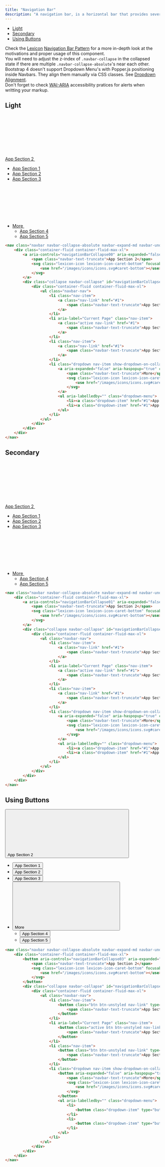 ```yaml
---
title: "Navigation Bar"
description: "A navigation bar, is a horizontal bar that provides several access points to different parts of a system."
---
```


<div class="nav-toc-absolute">
<div class="nav-toc">

- [Light](#light)
- [Secondary](#secondary)
- [Using Buttons](#using-buttons)

</div>
</div>

<div class="alert alert-info">Check the <a href="https://liferay.design/lexicon">Lexicon</a> <a href="https://liferay.design/lexicon/core-components/navigation/horizontal-nav/">Navigation Bar Pattern</a> for a more in-depth look at the motivations and proper usage of this component.</div>

<div class="alert alert-warning">
    You will need to adjust the z-index of <code class="gatsby-code-text">.navbar-collapse</code> in the collapsed state if there are multiple <code class="gatsby-code-text">.navbar-collapse-absolute</code>'s near each other.
</div>

<div class="alert alert-warning">
    Bootstrap 4 doesn't support Dropdown Menu's with Popper.js positioning inside Navbars. They align them manually via CSS classes. See <a href="http://localhost:8000/docs/components/dropdown.html#alignment">Dropdown Alignment</a>.
</div>

<div class="clay-site-alert alert alert-warning">
	Don't forget to check <a href="https://www.w3.org/TR/wai-aria-practices/#aria_lh_navigation">WAI-ARIA</a> accessibility pratices for alerts when writting your markup.
</div>

## Light

<div class="sheet-example">
    <nav class="navbar navbar-collapse-absolute navbar-expand-md navbar-underline navigation-bar navigation-bar-light">
        <div class="container-fluid container-fluid-max-xl">
            <a aria-controls="navigationBarCollapse00" aria-expanded="false" aria-label="Toggle Navigation" class="collapsed navbar-toggler navbar-toggler-link" data-toggle="collapse" href="#navigationBarCollapse00" role="button">
                <span class="navbar-text-truncate">App Section 2</span>
                <svg class="lexicon-icon lexicon-icon-caret-bottom" focusable="false" role="presentation">
                    <use href="/images/icons/icons.svg#caret-bottom"></use>
                </svg>
            </a>
            <div class="collapse navbar-collapse" id="navigationBarCollapse00" style="z-index: 505;">
                <div class="container-fluid container-fluid-max-xl">
                    <ul class="navbar-nav">
                        <li class="nav-item">
                            <a class="nav-link" href="#1">
                                <span class="navbar-text-truncate">App Section 1</span>
                            </a>
                        </li>
                        <li aria-label="Current Page" class="nav-item">
                            <a class="active nav-link" href="#1">
                                <span class="navbar-text-truncate">App Section 2</span>
                            </a>
                        </li>
                        <li class="nav-item">
                            <a class="nav-link" href="#1">
                                <span class="navbar-text-truncate">App Section 3</span>
                            </a>
                        </li>
                        <li class="dropdown nav-item show-dropdown-on-collapse">
                            <a aria-expanded="false" aria-haspopup="true" class="dropdown-toggle nav-link" data-toggle="dropdown" href="#1" role="button">
                                <span class="navbar-text-truncate">More</span>
                                <svg class="lexicon-icon lexicon-icon-caret-bottom" focusable="false" role="presentation">
                                    <use href="/images/icons/icons.svg#caret-bottom"></use>
                                </svg>
                            </a>
                            <ul aria-labelledby="" class="dropdown-menu">
                                <li><a class="dropdown-item" href="#1">App Section 4</a></li>
                                <li><a class="dropdown-item" href="#1">App Section 5</a></li>
                            </ul>
                        </li>
                    </ul>
                </div>
            </div>
        </div>
    </nav>
</div>

```html
<nav class="navbar navbar-collapse-absolute navbar-expand-md navbar-underline navigation-bar navigation-bar-light">
    <div class="container-fluid container-fluid-max-xl">
        <a aria-controls="navigationBarCollapse00" aria-expanded="false" aria-label="Toggle Navigation" class="collapsed navbar-toggler navbar-toggler-link" data-toggle="collapse" href="#navigationBarCollapse00" role="button">
            <span class="navbar-text-truncate">App Section 2</span>
            <svg class="lexicon-icon lexicon-icon-caret-bottom" focusable="false" role="presentation">
                <use href="/images/icons/icons.svg#caret-bottom"></use>
            </svg>
        </a>
        <div class="collapse navbar-collapse" id="navigationBarCollapse00" style="z-index: 505;">
            <div class="container-fluid container-fluid-max-xl">
                <ul class="navbar-nav">
                    <li class="nav-item">
                        <a class="nav-link" href="#1">
                            <span class="navbar-text-truncate">App Section 1</span>
                        </a>
                    </li>
                    <li aria-label="Current Page" class="nav-item">
                        <a class="active nav-link" href="#1">
                            <span class="navbar-text-truncate">App Section 2</span>
                        </a>
                    </li>
                    <li class="nav-item">
                        <a class="nav-link" href="#1">
                            <span class="navbar-text-truncate">App Section 3</span>
                        </a>
                    </li>
                    <li class="dropdown nav-item show-dropdown-on-collapse">
                        <a aria-expanded="false" aria-haspopup="true" class="dropdown-toggle nav-link" data-toggle="dropdown" href="#1" role="button">
                            <span class="navbar-text-truncate">More</span>
                            <svg class="lexicon-icon lexicon-icon-caret-bottom" focusable="false" role="presentation">
                                <use href="/images/icons/icons.svg#caret-bottom"></use>
                            </svg>
                        </a>
                        <ul aria-labelledby="" class="dropdown-menu">
                            <li><a class="dropdown-item" href="#1">App Section 4</a></li>
                            <li><a class="dropdown-item" href="#1">App Section 5</a></li>
                        </ul>
                    </li>
                </ul>
            </div>
        </div>
    </div>
</nav>
```

## Secondary

<div class="sheet-example">
    <nav class="navbar navbar-collapse-absolute navbar-expand-md navbar-underline navigation-bar navigation-bar-secondary">
        <div class="container-fluid container-fluid-max-xl">
            <a aria-controls="navigationBarCollapse01" aria-expanded="false" aria-label="Toggle Navigation" class="collapsed navbar-toggler navbar-toggler-link" data-toggle="collapse" href="#navigationBarCollapse01" role="button">
                <span class="navbar-text-truncate">App Section 2</span>
                <svg class="lexicon-icon lexicon-icon-caret-bottom" focusable="false" role="presentation">
                    <use href="/images/icons/icons.svg#caret-bottom"></use>
                </svg>
            </a>
            <div class="collapse navbar-collapse" id="navigationBarCollapse01" style="z-index: 504;">
                <div class="container-fluid container-fluid-max-xl">
                    <ul class="navbar-nav">
                        <li class="nav-item">
                            <a class="nav-link" href="#1">
                                <span class="navbar-text-truncate">App Section 1</span>
                            </a>
                        </li>
                        <li aria-label="Current Page" class="nav-item">
                            <a class="active nav-link" href="#1">
                                <span class="navbar-text-truncate">App Section 2</span>
                            </a>
                        </li>
                        <li class="nav-item">
                            <a class="nav-link" href="#1">
                                <span class="navbar-text-truncate">App Section 3</span>
                            </a>
                        </li>
                        <li class="dropdown nav-item show-dropdown-on-collapse">
                            <a aria-expanded="false" aria-haspopup="true" class="dropdown-toggle nav-link" data-toggle="dropdown" href="#1" role="button">
                                <span class="navbar-text-truncate">More</span>
                                <svg class="lexicon-icon lexicon-icon-caret-bottom" focusable="false" role="presentation">
                                    <use href="/images/icons/icons.svg#caret-bottom"></use>
                                </svg>
                            </a>
                            <ul aria-labelledby="" class="dropdown-menu">
                                <li><a class="dropdown-item" href="#1">App Section 4</a></li>
                                <li><a class="dropdown-item" href="#1">App Section 5</a></li>
                            </ul>
                        </li>
                    </ul>
                </div>
            </div>
        </div>
    </nav>
</div>

```html
<nav class="navbar navbar-collapse-absolute navbar-expand-md navbar-underline navigation-bar navigation-bar-secondary">
    <div class="container-fluid container-fluid-max-xl">
        <a aria-controls="navigationBarCollapse01" aria-expanded="false" aria-label="Toggle Navigation" class="collapsed navbar-toggler navbar-toggler-link" data-toggle="collapse" href="#navigationBarCollapse01" role="button">
            <span class="navbar-text-truncate">App Section 2</span>
            <svg class="lexicon-icon lexicon-icon-caret-bottom" focusable="false" role="presentation">
                <use href="/images/icons/icons.svg#caret-bottom"></use>
            </svg>
        </a>
        <div class="collapse navbar-collapse" id="navigationBarCollapse01" style="z-index: 504;">
            <div class="container-fluid container-fluid-max-xl">
                <ul class="navbar-nav">
                    <li class="nav-item">
                        <a class="nav-link" href="#1">
                            <span class="navbar-text-truncate">App Section 1</span>
                        </a>
                    </li>
                    <li aria-label="Current Page" class="nav-item">
                        <a class="active nav-link" href="#1">
                            <span class="navbar-text-truncate">App Section 2</span>
                        </a>
                    </li>
                    <li class="nav-item">
                        <a class="nav-link" href="#1">
                            <span class="navbar-text-truncate">App Section 3</span>
                        </a>
                    </li>
                    <li class="dropdown nav-item show-dropdown-on-collapse">
                        <a aria-expanded="false" aria-haspopup="true" class="dropdown-toggle nav-link" data-toggle="dropdown" href="#1" role="button">
                            <span class="navbar-text-truncate">More</span>
                            <svg class="lexicon-icon lexicon-icon-caret-bottom" focusable="false" role="presentation">
                                <use href="/images/icons/icons.svg#caret-bottom"></use>
                            </svg>
                        </a>
                        <ul aria-labelledby="" class="dropdown-menu">
                            <li><a class="dropdown-item" href="#1">App Section 4</a></li>
                            <li><a class="dropdown-item" href="#1">App Section 5</a></li>
                        </ul>
                    </li>
                </ul>
            </div>
        </div>
    </div>
</nav>
```

## Using Buttons

<div class="sheet-example">
    <nav class="navbar navbar-collapse-absolute navbar-expand-md navbar-underline navigation-bar navigation-bar-light">
        <div class="container-fluid container-fluid-max-xl">
            <button aria-controls="navigationBarCollapse03" aria-expanded="false" aria-label="Toggle Navigation" class="collapsed navbar-toggler navbar-toggler-link" data-target="#navigationBarCollapse03" data-toggle="collapse" type="button">
                <span class="navbar-text-truncate">App Section 2</span>
                <svg class="lexicon-icon lexicon-icon-caret-bottom" focusable="false" role="presentation">
                    <use href="/images/icons/icons.svg#caret-bottom"></use>
                </svg>
            </button>
            <div class="collapse navbar-collapse" id="navigationBarCollapse03" style="z-index: 503;">
                <div class="container-fluid container-fluid-max-xl">
                    <ul class="navbar-nav">
                        <li class="nav-item">
                            <button class="btn btn-unstyled nav-link" type="button">
                                <span class="navbar-text-truncate">App Section 1</span>
                            </button>
                        </li>
                        <li aria-label="Current Page" class="nav-item">
                            <button class="active btn btn-unstyled nav-link" type="button">
                                <span class="navbar-text-truncate">App Section 2</span>
                            </button>
                        </li>
                        <li class="nav-item">
                            <button class="btn btn-unstyled nav-link" type="button">
                                <span class="navbar-text-truncate">App Section 3</span>
                            </button>
                        </li>
                        <li class="dropdown nav-item show-dropdown-on-collapse">
                            <button aria-expanded="false" aria-haspopup="true" class="btn btn-unstyled dropdown-toggle nav-link" data-toggle="dropdown" type="button">
                                <span class="navbar-text-truncate">More</span>
                                <svg class="lexicon-icon lexicon-icon-caret-bottom" focusable="false" role="presentation">
                                    <use href="/images/icons/icons.svg#caret-bottom"></use>
                                </svg>
                            </button>
                            <ul aria-labelledby="" class="dropdown-menu">
                                <li>
                                    <button class="dropdown-item" type="button">App Section 4</button>
                                </li>
                                <li>
                                    <button class="dropdown-item" type="button">App Section 5</button>
                                </li>
                            </ul>
                        </li>
                    </ul>
                </div>
            </div>
        </div>
    </nav>
</div>

```html
<nav class="navbar navbar-collapse-absolute navbar-expand-md navbar-underline navigation-bar navigation-bar-light">
    <div class="container-fluid container-fluid-max-xl">
        <button aria-controls="navigationBarCollapse03" aria-expanded="false" aria-label="Toggle Navigation" class="collapsed navbar-toggler navbar-toggler-link" data-target="#navigationBarCollapse03" data-toggle="collapse" type="button">
            <span class="navbar-text-truncate">App Section 2</span>
            <svg class="lexicon-icon lexicon-icon-caret-bottom" focusable="false" role="presentation">
                <use href="/images/icons/icons.svg#caret-bottom"></use>
            </svg>
        </button>
        <div class="collapse navbar-collapse" id="navigationBarCollapse03" style="z-index: 503;">
            <div class="container-fluid container-fluid-max-xl">
                <ul class="navbar-nav">
                    <li class="nav-item">
                        <button class="btn btn-unstyled nav-link" type="button">
                            <span class="navbar-text-truncate">App Section 1</span>
                        </button>
                    </li>
                    <li aria-label="Current Page" class="nav-item">
                        <button class="active btn btn-unstyled nav-link" type="button">
                            <span class="navbar-text-truncate">App Section 2</span>
                        </button>
                    </li>
                    <li class="nav-item">
                        <button class="btn btn-unstyled nav-link" type="button">
                            <span class="navbar-text-truncate">App Section 3</span>
                        </button>
                    </li>
                    <li class="dropdown nav-item show-dropdown-on-collapse">
                        <button aria-expanded="false" aria-haspopup="true" class="btn btn-unstyled dropdown-toggle nav-link" data-toggle="dropdown" type="button">
                            <span class="navbar-text-truncate">More</span>
                            <svg class="lexicon-icon lexicon-icon-caret-bottom" focusable="false" role="presentation">
                                <use href="/images/icons/icons.svg#caret-bottom"></use>
                            </svg>
                        </button>
                        <ul aria-labelledby="" class="dropdown-menu">
                            <li>
                                <button class="dropdown-item" type="button">App Section 4</button>
                            </li>
                            <li>
                                <button class="dropdown-item" type="button">App Section 5</button>
                            </li>
                        </ul>
                    </li>
                </ul>
            </div>
        </div>
    </div>
</nav>
```
